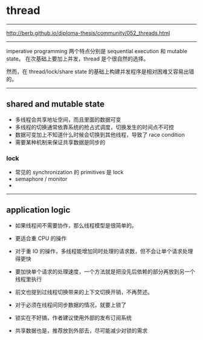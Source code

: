 # thread

---

http://berb.github.io/diploma-thesis/community/052_threads.html

---

imperative programming 两个特点分别是 sequential execution 和 mutable state。
在次基础上要加上并发，thread 是个很自然的选择。

然而，在 thread/lock/share state 的基础上构建并发程序是相对困难又容易出错的。

---

## shared and mutable state

+ 多线程会共享地址空间，而且里面的数据可变
+ 多线程的切换通常依靠系统的抢占式调度，切换发生的时间点不可控
+ 数据可变加上不知道什么时候会切换到其他线程，导致了 race condition
+ 需要某种机制来保证共享数据是同步的

### lock

+ 常见的 synchronization 的 primitives 是 lock
+ semaphore / monitor
+ 

---

## application logic

+ 如果线程间不需要协作，那么线程模型是很简单的。
+ 更适合重 CPU 的操作
+ 对于重 IO 的操作，多线程能增加同时处理的请求数，但不会让单个请求处理得更快
+ 要加快单个请求的处理速度，一个方法就是把没先后依赖的部分再放到另一个线程里执行
+ 前文也提到过线程切换带来的上下文切换开销，不再赘述。

+ 对于必须在线程间同步数据的情况，就要上锁了
+ 锁实在不好搞，作者建议使用外部的发布订阅系统
+ 共享数据也是，推荐放到外部去，尽可能减少对锁的需求
